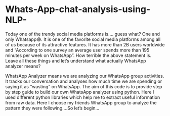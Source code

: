 # Whats-App-chat-analysis-using-NLP-

Today one of the trendy social media platforms is…. guess what? One and only Whatsapp😅. It is one of the favorite social media platforms among all of us because of its attractive features. It has more than 2B users worldwide and “According to one survey an average user spends more than 195 minutes per week on WhatsApp”. How terrible the above statement is. Leave all these things and let’s understand what actually WhatsApp analyzer means?


WhatsApp Analyzer means we are analyzing our WhatsApp group activities. It tracks our conversation and analyses how much time we are spending or saying it as “wasting” on WhatsApp. The aim of this code is to provide step by step guide to build our own WhatsApp analyzer using python. Here I used different python libraries which help me to extract useful information from raw data. Here I choose my friends WhatsApp group to analyze the pattern they were following....So let’s begin…

